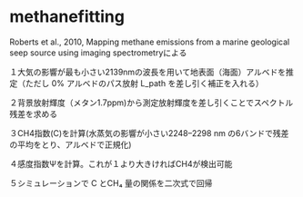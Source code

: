 # methanefitting
Roberts et al., 2010, Mapping  methane  emissions  from  a  marine  geological  seep  source  using imaging  spectrometryによる

１大気の影響が最も小さい2139nmの波長を用いて地表面（海面）アルベドを推定（ただし 0% アルベドのパス放射 L_path を差し引く補正を入れる）

２背景放射輝度（メタン1.7ppm)から測定放射輝度を差し引くことでスペクトル残差を求める

３CH4指数(C)を計算(水蒸気の影響が小さい2248–2298 nm の6バンドで残差の平均をとり、アルベドで正規化)

４感度指数Ψを計算。これが１より大きければCH4が検出可能

５シミュレーションで C とCH₄ 量の関係を二次式で回帰

